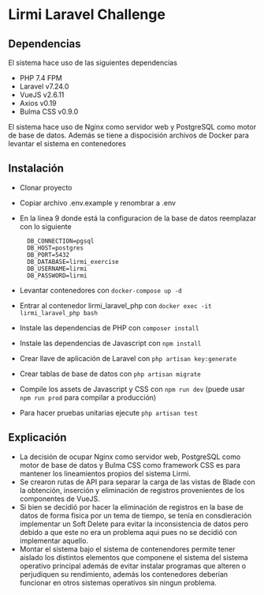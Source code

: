 # Lirmi Laravel Challenge
## Dependencias
El sistema hace uso de las siguientes dependencias
- PHP 7.4 FPM
- Laravel v7.24.0
- VueJS v2.6.11
- Axios v0.19
- Bulma CSS v0.9.0

El sistema hace uso de Nginx como servidor web y PostgreSQL como motor de base de datos. Además se tiene a dispocisión archivos de Docker para levantar el sistema en contenedores
## Instalación
- Clonar proyecto
- Copiar archivo .env.example y renombrar a .env
- En la linea 9 donde está la configuracion de la base de datos reemplazar con lo siguiente

	    DB_CONNECTION=pgsql
	    DB_HOST=postgres
	    DB_PORT=5432
	    DB_DATABASE=lirmi_exercise
	    DB_USERNAME=lirmi
	    DB_PASSWORD=lirmi

- Levantar contenedores con `docker-compose up -d`
- Entrar al contenedor lirmi_laravel_php con `docker exec -it lirmi_laravel_php bash`
- Instale las dependencias de PHP con `composer install`
- Instale las dependencias de Javascript con `npm install`
- Crear llave de aplicación de Laravel con `php artisan key:generate`
- Crear tablas de base de datos con `php artisan migrate`
- Compile los assets de Javascript y CSS con `npm run dev` (puede usar `npm run prod` para compilar a producción)
- Para hacer pruebas unitarias ejecute `php artisan test`

## Explicación
- La decisión de ocupar Nginx como servidor web, PostgreSQL como motor de base de datos y Bulma CSS como framework CSS es para mantener los lineamientos propios del sistema Lirmi.
- Se crearon rutas de API para separar la carga de las vistas de Blade con la obtención, inserción y eliminación de registros provenientes de los componentes de VueJS.
- Si bien se decidió por hacer la eliminación de registros en la base de datos de forma fisica por un tema de tiempo, se tenía en consdieración implementar un Soft Delete para evitar la inconsistencia de datos pero debido a que este no era un problema aqui pues no se decidió con implementar aquello.
- Montar el sistema bajo el sistema de contenendores permite tener aislado los distintos elementos que componene el sistema del sistema operativo principal además de evitar instalar programas que alteren o perjudiquen su rendimiento, además los contenedores deberían funcionar en otros sistemas operativos sin ningun problema.
